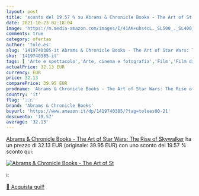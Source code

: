```yaml
---
layout: post
title: 'sconto del 19.57 % su Abrams & Chronicle Books - The Art of St  '
date: 2021-10-23 02:18:04
image: 'https://m.media-amazon.com/images/I/41AK+uhs4cL._SL500_._SL400_.jpg'
comments: true
category: ofertas
author: 'tole.es'
slug: '1419740385-it Abrams & Chronicle Books - The Art of Star Wars: The Rise...'
sku: '1419740385-it'
tags: [ 'Arte e spettacolo','Arte, cinema e fotografia','Film','Film di azione e avventura','Film e video','Fotografia','Generi cinematografici','Libri','Produzione e tecnologia cinematografia','Produzione e tecnologia cinematografica','Regia e produzione cinematografica','Società e scienze sociali','Studi culturali e sociali','abrams & chronicle books', ]
actualPrice: 32.13 EUR
currency: EUR
price: 32.13
comparePrice: 39.95 EUR
prodname: 'Abrams & Chronicle Books - The Art of Star Wars: The Rise of Skywalker'
country: 'it'
flag: '🇮🇹'
brand: 'Abrams & Chronicle Books'
buyurl: 'https://www.amazon.it/dp/1419740385/?tag=tolees00-21'
descuento: '19.57'
average: '32.13'
---
```


[Abrams & Chronicle Books - The Art of Star Wars: The Rise of Skywalker](https://www.amazon.it/dp/1419740385/?tag=tolees00-21) ha un prezzo di 32.13 EUR (originale: 39.95 EUR) con uno sconto del 19.57 % sconto qui:

[![Abrams & Chronicle Books - The Art of St](https://m.media-amazon.com/images/I/41AK+uhs4cL._SL500_._SL400_.jpg)](https://www.amazon.it/dp/1419740385/?tag=tolees00-21)

ℹ️:


[🛒 Acquista qui!!](https://www.amazon.it/dp/1419740385/?tag=tolees00-21)

